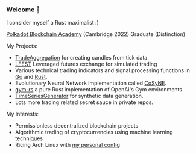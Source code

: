 ### Welcome :wave:
I consider myself a Rust maximalist :)

[Polkadot Blockchain Academy](https://polkadot.network/academy/) (Cambridge 2022) Graduate (Distinction)

My Projects:
- [TradeAggregation](https://github.com/MathisWellmann/trade_aggregation-rs) for creating candles from tick data.
- [LFEST](https://github.com/MathisWellmann/lfest-rs) Leveraged futures exchange for simulated trading
- Various technical trading indicators and signal processing functions  in [Go](https://github.com/MathisWellmann/go_ehlers_indicators)
and [Rust](https://github.com/MathisWellmann/sliding_features-rs).
- Evolutionary Neural Network implementation called [CoSyNE](https://github.com/MathisWellmann/cosyne).
- [gym-rs](https://github.com/MathisWellmann/gym-rs) a pure Rust implementation of OpenAi's Gym environments.
- [TimeSeriesGenerator](https://github.com/MathisWellmann/time_series_generator-rs) for synthetic data generation.
- Lots more trading related secret sauce in private repos.

My Interests:
- Permissionless decentralized blockchain projects
- Algorithmic trading of cryptocurrencies using machine learning techniques
- Ricing Arch Linux with [my personal config](https://github.com/MathisWellmann/penrose-personal)
